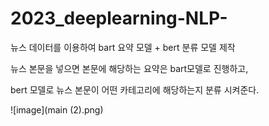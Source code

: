 # 2023_deeplearning-NLP-
 뉴스 데이터를 이용하여 
 bart 요약 모델 + bert 분류 모델 제작
 

 뉴스 본문을 넣으면 본문에 해당하는 요약은 bart모델로 진행하고,
 
 bert 모델로 뉴스 본문이 어떤 카테고리에 해당하는지 분류 시켜준다. 

![image](main (2).png)
